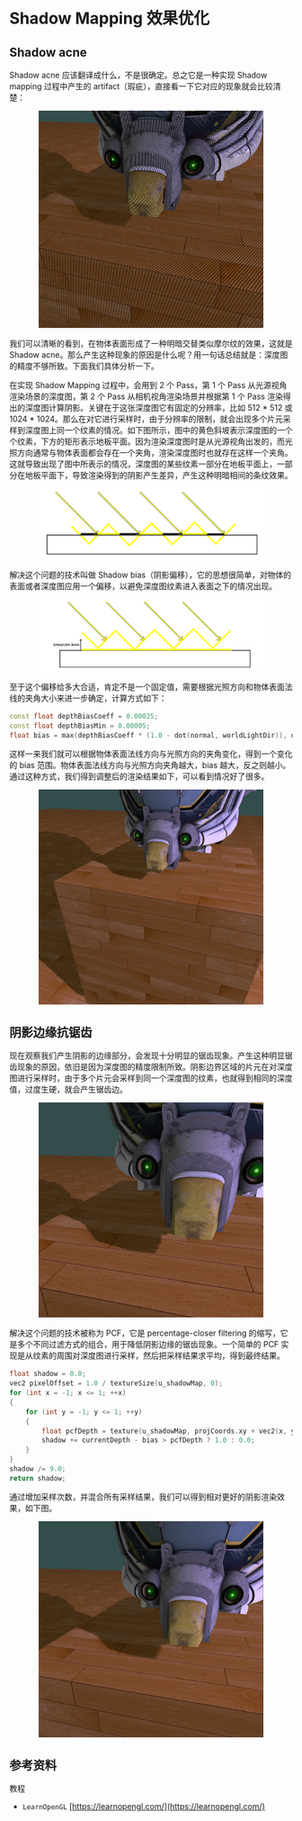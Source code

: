 # Shadow Mapping 效果优化

## Shadow acne

Shadow acne 应该翻译成什么，不是很确定。总之它是一种实现 Shadow mapping 过程中产生的 artifact（瑕疵），直接看一下它对应的现象就会比较清楚：

<div align="center">
  <img src="./Images/0301.png" width="400"/>
</div>

我们可以清晰的看到，在物体表面形成了一种明暗交替类似摩尔纹的效果，这就是 Shadow acne。那么产生这种现象的原因是什么呢？用一句话总结就是：深度图的精度不够所致。下面我们具体分析一下。

在实现 Shadow Mapping 过程中，会用到 2 个 Pass，第 1 个 Pass 从光源视角渲染场景的深度图，第 2 个 Pass 从相机视角渲染场景并根据第 1 个 Pass 渲染得出的深度图计算阴影。关键在于这张深度图它有固定的分辨率，比如 512 * 512 或 1024 * 1024。那么在对它进行采样时，由于分辨率的限制，就会出现多个片元采样到深度图上同一个纹素的情况。如下图所示，图中的黄色斜坡表示深度图的一个个纹素，下方的矩形表示地板平面。因为渲染深度图时是从光源视角出发的，而光照方向通常与物体表面都会存在一个夹角，渲染深度图时也就存在这样一个夹角。这就导致出现了图中所表示的情况，深度图的某些纹素一部分在地板平面上，一部分在地板平面下，导致渲染得到的阴影产生差异，产生这种明暗相间的条纹效果。

<div align="center">
  <img src="./Images/0302.png" width="400"/>
</div>

解决这个问题的技术叫做 Shadow bias（阴影偏移），它的思想很简单，对物体的表面或者深度图应用一个偏移，以避免深度图纹素进入表面之下的情况出现。

<div align="center">
  <img src="./Images/0303.png" width="400"/>
</div>

至于这个偏移给多大合适，肯定不是一个固定值，需要根据光照方向和物体表面法线的夹角大小来进一步确定，计算方式如下：

```cpp
const float depthBiasCoeff = 0.00025;
const float depthBiasMin = 0.00005;
float bias = max(depthBiasCoeff * (1.0 - dot(normal, worldLightDir)), depthBiasMin);
```

这样一来我们就可以根据物体表面法线方向与光照方向的夹角变化，得到一个变化的 bias 范围。物体表面法线方向与光照方向夹角越大，bias 越大，反之则越小。通过这种方式，我们得到调整后的渲染结果如下，可以看到情况好了很多。

<div align="center">
  <img src="./Images/0304.png" width="400"/>
</div>

## 阴影边缘抗锯齿

现在观察我们产生阴影的边缘部分，会发现十分明显的锯齿现象。产生这种明显锯齿现象的原因，依旧是因为深度图的精度限制所致。阴影边界区域的片元在对深度图进行采样时，由于多个片元会采样到同一个深度图的纹素，也就得到相同的深度值，过度生硬，就会产生锯齿边。

<div align="center">
  <img src="./Images/0305.png" width="400"/>
</div>

解决这个问题的技术被称为 PCF，它是 percentage-closer filtering 的缩写，它是多个不同过滤方式的组合，用于降低阴影边缘的锯齿现象。一个简单的 PCF 实现是从纹素的周围对深度图进行采样，然后把采样结果求平均，得到最终结果。

```cpp
float shadow = 0.0;
vec2 pixelOffset = 1.0 / textureSize(u_shadowMap, 0);
for (int x = -1; x <= 1; ++x)
{
    for (int y = -1; y <= 1; ++y)
    {
        float pcfDepth = texture(u_shadowMap, projCoords.xy + vec2(x, y) * pixelOffset).r;
        shadow += currentDepth - bias > pcfDepth ? 1.0 : 0.0;
    }
}
shadow /= 9.0;
return shadow;
```

通过增加采样次数，并混合所有采样结果，我们可以得到相对更好的阴影渲染效果，如下图。

<div align="center">
  <img src="./Images/0306.png" width="400"/>
</div>

## 参考资料

教程

- `LearnOpenGL` [https://learnopengl.com/](https://learnopengl.com/)
